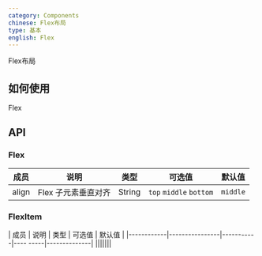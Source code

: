 ```yaml
---
category: Components
chinese: Flex布局
type: 基本
english: Flex
---
```




Flex布局

## 如何使用

Flex

## API

### Flex
| 成员        | 说明           | 类型       |   可选值     | 默认值       |
|------------|----------------|-----------|---------|--------------|
| align    |    Flex 子元素垂直对齐     | String    | `top` `middle` `bottom` | `middle` |

### FlexItem
| 成员        | 说明           | 类型       |    可选值    | 默认值       |
|------------|----------------|-----------|----     -----|--------------|
|||||||
